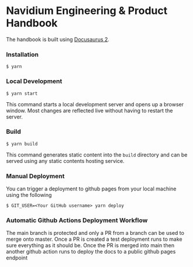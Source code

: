 # Navidium Engineering & Product Handbook

The handbook is built using [Docusaurus 2](https://docusaurus.io/).

### Installation

```
$ yarn
```

### Local Development

```
$ yarn start
```

This command starts a local development server and opens up a browser window. Most changes are reflected live without having to restart the server.

### Build

```
$ yarn build
```

This command generates static content into the `build` directory and can be served using any static contents hosting service.

### Manual Deployment

You can trigger a deployment to github pages from your local machine using the following

```
$ GIT_USER=<Your GitHub username> yarn deploy
```

### Automatic Github Actions Deployment Workflow

The main branch is protected and only a PR from a branch can be used to merge onto master. Once a PR is created a test deployment runs to make sure everything as it should be. Once the PR is merged into main then another github action runs to deploy the docs to a public github pages endpoint
